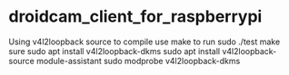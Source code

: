 # droidcam_client_for_raspberrypi

Using v4l2loopback source 
to compile use 
make
to run 
sudo ./test
make sure 
sudo apt install v4l2loopback-dkms 
sudo apt install v4l2loopback-source module-assistant
sudo modprobe v4l2loopback-dkms 
